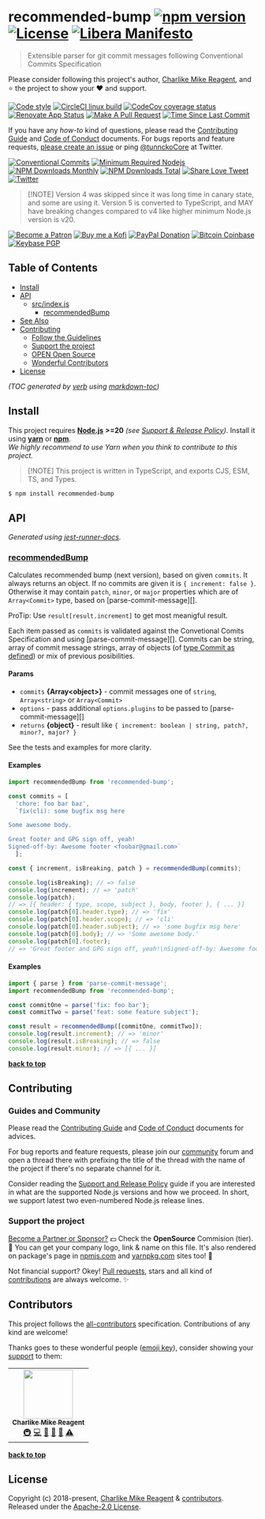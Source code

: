 # recommended-bump [![npm version][npmv-img]][npmv-url] [![License][license-img]][license-url] [![Libera Manifesto][libera-manifesto-img]][libera-manifesto-url]

> Extensible parser for git commit messages following Conventional Commits Specification

Please consider following this project's author,
[Charlike Mike Reagent](https://github.com/tunnckoCore), and :star: the project to show your :heart:
and support.

<div id="readme"></div>

[![Code style][codestyle-img]][codestyle-url]
[![CircleCI linux build][linuxbuild-img]][linuxbuild-url]
[![CodeCov coverage status][codecoverage-img]][codecoverage-url]
[![Renovate App Status][renovateapp-img]][renovateapp-url]
[![Make A Pull Request][prs-welcome-img]][prs-welcome-url]
[![Time Since Last Commit][last-commit-img]][last-commit-url]

<!-- [![Semantically Released][standard-release-img]][standard-release-url] -->

If you have any _how-to_ kind of questions, please read the [Contributing Guide][contributing-url]
and [Code of Conduct][code_of_conduct-url] documents. For bugs reports and feature requests, [please
create an issue][open-issue-url] or ping [@tunnckoCore](https://twitter.com/tunnckoCore) at Twitter.

[![Conventional Commits][ccommits-img]][ccommits-url]
[![Minimum Required Nodejs][nodejs-img]][npmv-url]
[![NPM Downloads Monthly][downloads-monthly-img]][npmv-url]
[![NPM Downloads Total][downloads-total-img]][npmv-url]
[![Share Love Tweet][twitter-share-img]][twitter-share-url] [![Twitter][twitter-img]][twitter-url]

> [!NOTE] Version 4 was skipped since it was long time in canary state, and some are using it.
> Version 5 is converted to TypeScript, and MAY have breaking changes compared to v4 like higher
> minimum Node.js version is v20.

[![Become a Patron][patreon-img]][patreon-url] [![Buy me a Kofi][kofi-img]][kofi-url]
[![PayPal Donation][paypal-img]][paypal-url] [![Bitcoin Coinbase][bitcoin-img]][bitcoin-url]
[![Keybase PGP][keybase-img]][keybase-url]

<!--

| Topic                                                            |                                           Contact |
| :--------------------------------------------------------------- | ------------------------------------------------: |
| Any legal or licensing questions, like private or commerical use |           ![tunnckocore_legal][tunnckocore_legal] |
| For any critical problems and security reports                   |     ![tunnckocore_security][tunnckocore_security] |
| Consulting, professional support, personal or team training      | ![tunnckocore_consulting][tunnckocore_consulting] |
| For any questions about Open Source, partnerships and sponsoring | ![tunnckocore_opensource][tunnckocore_opensource] |

Logo when needed:

<p align="center">
  <a href="https://github.com/tunnckoCore/opensource">
    <img src="./media/logo.png" width="85%">
  </a>
</p>

-->

## Table of Contents

- [Install](#install)
- [API](#api)
  - [src/index.js](#srcindexjs)
    - [recommendedBump](#recommendedbump)
- [See Also](#see-also)
- [Contributing](#contributing)
  - [Follow the Guidelines](#follow-the-guidelines)
  - [Support the project](#support-the-project)
  - [OPEN Open Source](#open-open-source)
  - [Wonderful Contributors](#wonderful-contributors)
- [License](#license)

_(TOC generated by [verb](https://github.com/verbose/verb) using
[markdown-toc](https://github.com/jonschlinkert/markdown-toc))_

## Install

This project requires [**Node.js**](https://nodejs.org) **>=20** _(see
[Support & Release Policy](https://github.com/tunnckoCoreLabs/support-release-policy))_. Install it
using [**yarn**](https://yarnpkg.com) or [**npm**](https://npmjs.com).<br> _We highly recommend to
use Yarn when you think to contribute to this project._

> [!NOTE] This project is written in TypeScript, and exports CJS, ESM, TS, and Types.

```bash
$ npm install recommended-bump
```

## API

<!-- prettier-ignore-start -->

<!-- automd:file src="./docs/src/index.md" -->

_Generated using [jest-runner-docs](https://ghub.now.sh/jest-runner-docs)._

### [recommendedBump](./src/index.ts#L71)

Calculates recommended bump (next version), based on given `commits`.
It always returns an object. If no commits are given it is `{ increment: false }`.
Otherwise it may contain `patch`, `minor`, or `major` properties which are
of `Array<Commit>` type, based on [parse-commit-message][].

ProTip: Use `result[result.increment]` to get most meanigful result.

Each item passed as `commits` is validated against the Convetional Comits Specification
and using [parse-commit-message][]. Commits can be string, array of commit message strings,
array of objects (of [type Commit as defined](https://github.com/tunnckoCoreLabs/parse-commit-message#type-definitions)) or mix of previous
posibilities.


<span id="recommendedbump-params"></span>

#### Params

- `commits` **{Array&lt;object&gt;}** - commit messages one of `string`, `Array<string>` or `Array<Commit>`
- `options` - pass additional `options.plugins` to be passed to [parse-commit-message][]
- `returns` **{object}** - result like `{ increment: boolean | string, patch?, minor?, major? }`

See the tests and examples for more clarity.

<span id="recommendedbump-examples"></span>

#### Examples

```js
import recommendedBump from 'recommended-bump';

const commits = [
  'chore: foo bar baz',
  `fix(cli): some bugfix msg here

Some awesome body.

Great footer and GPG sign off, yeah!
Signed-off-by: Awesome footer <foobar@gmail.com>`
  ];

const { increment, isBreaking, patch } = recommendedBump(commits);

console.log(isBreaking); // => false
console.log(increment); // => 'patch'
console.log(patch);
// => [{ header: { type, scope, subject }, body, footer }, { ... }]
console.log(patch[0].header.type); // => 'fix'
console.log(patch[0].header.scope); // => 'cli'
console.log(patch[0].header.subject); // => 'some bugfix msg here'
console.log(patch[0].body); // => 'Some awesome body.'
console.log(patch[0].footer);
// => 'Great footer and GPG sign off, yeah!\nSigned-off-by: Awesome footer <foobar@gmail.com>'
```



<span id="recommendedbump-examples"></span>

#### Examples

```js
import { parse } from 'parse-commit-message';
import recommendedBump from 'recommended-bump';

const commitOne = parse('fix: foo bar');
const commitTwo = parse('feat: some feature subject');

const result = recommendedBump([commitOne, commitTwo]);
console.log(result.increment); // => 'minor'
console.log(result.isBreaking); // => false
console.log(result.minor); // => [{ ... }]
```

<!-- /automd -->

<!-- prettier-ignore-end -->

**[back to top](#readme)**

## Contributing

### Guides and Community

Please read the [Contributing Guide][contributing-url] and [Code of Conduct][code_of_conduct-url]
documents for advices.

For bug reports and feature requests, please join our [community][community-url] forum and open a
thread there with prefixing the title of the thread with the name of the project if there's no
separate channel for it.

Consider reading the
[Support and Release Policy](https://github.com/tunnckoCoreLabs/support-release-policy) guide if you
are interested in what are the supported Node.js versions and how we proceed. In short, we support
latest two even-numbered Node.js release lines.

### Support the project

[Become a Partner or Sponsor?][kofi-url] :dollar: Check the **OpenSource** Commision (tier). :tada:
You can get your company logo, link & name on this file. It's also rendered on package's page in
[npmjs.com][npmv-url] and [yarnpkg.com](https://yarnpkg.com/en/package/recommended-bump) sites too!
:rocket:

Not financial support? Okey!
[Pull requests](https://github.com/tunnckoCoreLabs/contributing#opening-a-pull-request), stars and
all kind of [contributions](https://opensource.guide/how-to-contribute/#what-it-means-to-contribute)
are always welcome. :sparkles:

## Contributors

This project follows the [all-contributors](https://github.com/all-contributors/all-contributors)
specification. Contributions of any kind are welcome!

Thanks goes to these wonderful people ([emoji key](https://allcontributors.org/docs/en/emoji-key)),
consider showing your [support](#support-the-project) to them:

<!-- ALL-CONTRIBUTORS-LIST:START -->
<!-- prettier-ignore-start -->
<!-- markdownlint-disable -->
<table>
  <tr>
    <td align="center"><a href="https://tunnckoCore.com"><img src="https://avatars3.githubusercontent.com/u/5038030?v=4" width="100px;" alt=""/><br /><sub><b>Charlike Mike Reagent</b></sub></a><br /><a href="#infra-tunnckoCore" title="Infrastructure (Hosting, Build-Tools, etc)">🚇</a> <a href="https://github.com/node-formidable/node-formidable/commits?author=tunnckoCore" title="Code">💻</a> <a href="https://github.com/node-formidable/node-formidable/commits?author=tunnckoCore" title="Documentation">📖</a> <a href="#ideas-tunnckoCore" title="Ideas, Planning, & Feedback">🤔</a> <a href="#maintenance-tunnckoCore" title="Maintenance">🚧</a> <a href="https://github.com/node-formidable/node-formidable/commits?author=tunnckoCore" title="Tests">⚠️</a></td>
  </tr>
</table>

<!-- markdownlint-enable -->
<!-- prettier-ignore-end -->

<!-- ALL-CONTRIBUTORS-LIST:END -->

**[back to top](#readme)**

## License

Copyright (c) 2018-present, [Charlike Mike Reagent](https://tunnckocore.com) & [contributors](#wonderful-contributors).<br> Released under the
[Apache-2.0 License][license-url].

<!-- badges -->

<!-- prettier-ignore-start -->

[contributing-url]: https://github.com/tunnckoCore/opensource/blob/master/CONTRIBUTING.md
[code_of_conduct-url]: https://github.com/tunnckoCore/opensource/blob/master/CODE_OF_CONDUCT.md

<!-- Heading badges -->

[npmv-url]: https://www.npmjs.com/package/recommended-bump
[npmv-img]: https://badgen.net/npm/v/recommended-bump?icon=npm

[license-url]: https://github.com/tunnckoCore/opensource/blob/master/packages/recommended-bump/LICENSE
[license-img]: https://badgen.net/npm/license/recommended-bump?cache=300

[libera-manifesto-url]: https://liberamanifesto.com
[libera-manifesto-img]: https://badgen.net/badge/libera/manifesto/grey

<!-- Front line badges -->

[codecoverage-img]: https://badgen.net/badge/coverage/100%25/green?icon=codecov
[codecoverage-url]: https://codecov.io/gh/tunnckoCore/opensource

[codestyle-url]: https://github.com/airbnb/javascript
[codestyle-img]: https://badgen.net/badge/code%20style/airbnb/ff5a5f?icon=airbnb

[linuxbuild-url]: https://github.com/tunnckocore/opensource/actions
[linuxbuild-img]: https://badgen.net/github/checks/tunnckoCore/opensource/master?cache=300&label=build&icon=github

[ccommits-url]: https://conventionalcommits.org/
[ccommits-img]: https://badgen.net/badge/conventional%20commits/v1.0.0/green?cache=300

[standard-release-url]: https://github.com/standard-release/standard-release
[standard-release-img]: https://badgen.net/badge/semantically/released/05c5ff?cache=300

[community-img]: https://badgen.net/badge/join/community/7b16ff?cache=300
[community-url]: https://github.com/tunnckocorehq/community

[last-commit-img]: https://badgen.net/github/last-commit/tunnckoCore/opensource/master?cache=300
[last-commit-url]: https://github.com/tunnckoCore/opensource/commits/master

[nodejs-img]: https://badgen.net/badge/node/>=20/green?cache=300

[downloads-weekly-img]: https://badgen.net/npm/dw/recommended-bump?icon=npm
[downloads-monthly-img]: https://badgen.net/npm/dm/recommended-bump?icon=npm
[downloads-total-img]: https://badgen.net/npm/dt/recommended-bump?icon=npm

[renovateapp-url]: https://renovatebot.com
[renovateapp-img]: https://badgen.net/badge/renovate/enabled/green?cache=300

[prs-welcome-img]: https://badgen.net/badge/PRs/welcome/green?cache=300
[prs-welcome-url]: http://makeapullrequest.com

<!-- TODO: update icon -->

[paypal-url]: https://www.paypal.com/cgi-bin/webscr?cmd=_s-xclick&hosted_button_id=HYJJEZNSGAPGC&source=url
[paypal-img]: https://badgen.net/badge/PayPal/donate/003087?cache=300&icon=https://simpleicons.now.sh/paypal/fff

<!-- TODO: update icon -->

[kofi-url]: https://ko-fi.com/tunnckoCore
[kofi-img]: https://badgen.net/badge/Buy%20me/a%20coffee/29abe0c2?cache=300&icon=https://rawcdn.githack.com/tunnckoCore/badgen-icons/f8264c6414e0bec449dd86f2241d50a9b89a1203/icons/kofi.svg

<!-- TODO: update icon -->

[bitcoin-url]: https://www.blockchain.com/btc/payment_request?address=3QNHKun1K1SUui1b4Z3KEGPPsWC1TgtnqA&message=Open+Source+Software&amount_local=10&currency=USD
[bitcoin-img]: https://badgen.net/badge/Bitcoin%20tip/3QNHKun...b4Z3KEGPPsWC1TgtnqA/yellow?cache=300&icon=https://simpleicons.now.sh/bitcoin/fff
[keybase-url]: https://keybase.io/tunnckoCore
[keybase-img]: https://badgen.net/keybase/pgp/tunnckoCore?cache=300
[twitter-url]: https://twitter.com/tunnckoCore
[twitter-img]: https://badgen.net/twitter/follow/tunnckoCore?icon=twitter&color=1da1f2
[patreon-url]: https://www.patreon.com/bePatron?u=5579781
[patreon-img]: https://badgen.net/badge/Become/a%20patron/F96854?icon=patreon

<!-- [patreon-img]: https://badgen.net/badge/Patreon/tunnckoCore/F96854?icon=patreon -->

[patreon-sponsor-img]: https://badgen.net/badge/become/a%20sponsor/F96854?icon=patreon
[twitter-share-url]: https://twitter.com/intent/tweet?text=https://ghub.now.sh/recommended-bump&via=tunnckoCore
[twitter-share-img]: https://badgen.net/badge/twitter/share/1da1f2?icon=twitter
[open-issue-url]: https://github.com/tunnckoCore/opensource/issues/new
[tunnckocore_legal]: https://badgen.net/https/liam-badge-daknys6gadky.runkit.sh/com/legal/tunnckocore?label&color=A56016&icon=https://svgshare.com/i/Dt6.svg
[tunnckocore_consulting]: https://badgen.net/https/liam-badge-daknys6gadky.runkit.sh/com/consulting/tunnckocore?label&color=07ba96&icon=https://svgshare.com/i/Dt6.svg
[tunnckocore_security]: https://badgen.net/https/liam-badge-daknys6gadky.runkit.sh/com/security/tunnckocore?label&color=ed1848&icon=https://svgshare.com/i/Dt6.svg
[tunnckocore_opensource]: https://badgen.net/https/liam-badge-daknys6gadky.runkit.sh/com/opensource/tunnckocore?label&color=ff7a2f&icon=https://svgshare.com/i/Dt6.svg
[tunnckocore_newsletter]: https://badgen.net/https/liam-badge-daknys6gadky.runkit.sh/com/newsletter/tunnckocore?label&color=5199FF&icon=https://svgshare.com/i/Dt6.svg

<!-- prettier-ignore-end -->

[babylon]: https://babeljs.io/
[cacache]: https://github.com/npm/cacache
[collect-mentions]: https://github.com/olstenlarck/collect-mentions
[define-property]: https://github.com/jonschlinkert/define-property
[execa]: https://github.com/sindresorhus/execa
[fast-glob]: https://github.com/mrmlnc/fast-glob
[glob]: https://github.com/isaacs/node-glob
[globby]: https://github.com/sindresorhus/globby
[jest-runner-docs]: https://tunnckocore.com/opensource
[koa-convert]: https://github.com/gyson/koa-convert
[koa]: https://github.com/koajs/koa
[parse-github-url]: https://github.com/jonschlinkert/parse-github-url
[tiny-glob]: https://github.com/terkelg/tiny-glob
